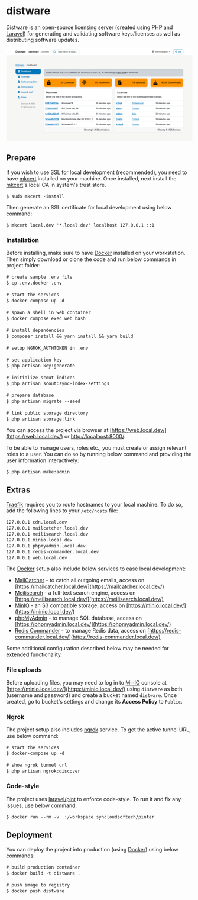 # distware

Distware is an open-source licensing server (created using [PHP](https://www.php.net) and [Laravel](https://laravel.com)) for generating and validating software keys/licenses as well as distributing software updates.

![Distware](.github/screenshot.png "Dashboard")

## Prepare

If you wish to use SSL for local development (recommended), you need to have [mkcert](https://github.com/FiloSottile/mkcert) installed on your machine.
Once installed, next install the [mkcert](https://github.com/FiloSottile/mkcert)'s local CA in system's trust store.

```shell
$ sudo mkcert -install
```

Then generate an SSL certificate for local development using below command:

```shell
$ mkcert local.dev '*.local.dev' localhost 127.0.0.1 ::1
```

### Installation

Before installing, make sure to have [Docker](https://www.docker.com/) installed on your workstation.
Then simply download or clone the code and run below commands in project folder:

```shell
# create sample .env file
$ cp .env.docker .env

# start the services
$ docker compose up -d

# spawn a shell in web container
$ docker compose exec web bash

# install dependencies
$ composer install && yarn install && yarn build

# setup NGROK_AUTHTOKEN in .env

# set application key
$ php artisan key:generate

# initialize scout indices
$ php artisan scout:sync-index-settings

# prepare database
$ php artisan migrate --seed

# link public storage directory
$ php artisan storage:link
```

You can access the project via browser at [https://web.local.dev/](https://web.local.dev/) or [http://localhost:8000/](https://localhost:8000/).

To be able to manage users, roles etc., you must create or assign relevant roles to a user.
You can do so by running below command and providing the user information interactively:

```shell
$ php artisan make:admin
```

## Extras

[Traefik](https://traefik.io/) requires you to route hostnames to your local machine.
To do so, add the following lines to your `/etc/hosts` file:

```
127.0.0.1 cdn.local.dev
127.0.0.1 mailcatcher.local.dev
127.0.0.1 meilisearch.local.dev
127.0.0.1 minio.local.dev
127.0.0.1 phpmyadmin.local.dev
127.0.0.1 redis-commander.local.dev
127.0.0.1 web.local.dev
```

The [Docker](https://www.docker.com/) setup also include below services to ease local development:

- [MailCatcher](https://mailcatcher.me/) - to catch all outgoing emails, access on [https://mailcatcher.local.dev/](https://mailcatcher.local.dev/)
- [Meilisearch](https://www.meilisearch.com/) - a full-text search engine, access on [https://meilisearch.local.dev/](https://meilisearch.local.dev/)
- [MinIO](https://min.io/) - an S3 compatible storage, access on [https://minio.local.dev/](https://minio.local.dev/)
- [phpMyAdmin](https://www.phpmyadmin.net/) - to manage SQL database, access on [https://phpmyadmin.local.dev/](https://phpmyadmin.local.dev/)
- [Redis Commander](http://joeferner.github.io/redis-commander/) - to manage Redis data, access on [https://redis-commander.local.dev/](https://redis-commander.local.dev/)

Some additional configuration described below may be needed for extended functionality.

### File uploads

Before uploading files, you may need to log in to [MinIO](https://min.io/) console at [https://minio.local.dev/](https://minio.local.dev/) using `distware` as both (username and password) and create a bucket named `distware`.
Once created, go to bucket's settings and change its **Access Policy** to `Public`.

### Ngrok

The project setup also includes [ngrok](https://ngrok.com/) service. To get the active tunnel URL, use below command:

```shell
# start the services
$ docker-compose up -d

# show ngrok tunnel url
$ php artisan ngrok:discover
```

### Code-style

The project uses [laravel/pint](https://github.com/laravel/pint) to enforce code-style.
To run it and fix any issues, use below command:

```shell
$ docker run --rm -v .:/workspace syncloudsoftech/pinter
```

## Deployment

You can deploy the project into production (using [Docker](https://www.docker.com/)) using below commands:

```shell
# build production container
$ docker build -t distware .

# push image to registry
$ docker push distware
```
